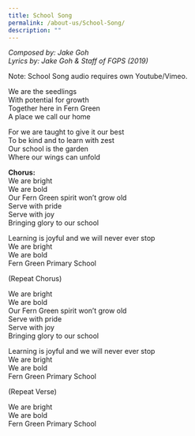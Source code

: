 ```yaml
---
title: School Song
permalink: /about-us/School-Song/
description: ""
---
```


<i>Composed by: Jake Goh </i> <br>
<i>Lyrics by: Jake Goh & Staff of FGPS (2019) </i>


Note: School Song audio requires own Youtube/Vimeo.


We are the seedlings <br>
With potential for growth <br>
Together here in Fern Green <br>
A place we call our home

For we are taught to give it our best <br>
To be kind and to learn with zest <br>
Our school is the garden <br>
Where our wings can unfold

<b>Chorus:</b> <br>
We are bright <br>
We are bold <br>
Our Fern Green spirit won’t grow old <br>
Serve with pride <br>
Serve with joy <br>
Bringing glory to our school

Learning is joyful and we will never ever stop <br>
We are bright <br>
We are bold <br>
Fern Green Primary School

(Repeat Chorus)

We are bright <br>
We are bold <br>
Our Fern Green spirit won’t grow old <br>
Serve with pride <br>
Serve with joy <br>
Bringing glory to our school

Learning is joyful and we will never ever stop <br>
We are bright <br>
We are bold <br>
Fern Green Primary School

(Repeat Verse)

We are bright <br>
We are bold <br>
Fern Green Primary School
